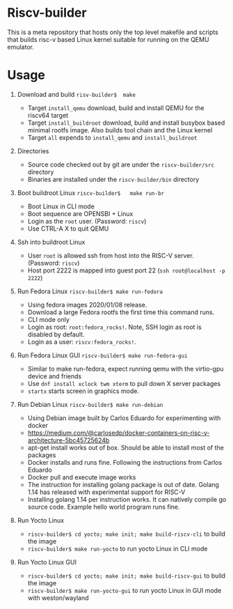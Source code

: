 # Riscv-builder

This is a meta repository that hosts only the top level makefile and scripts
that builds risc-v based Linux kernel suitable for running on the QEMU emulator.

# Usage

1. Download and build
    `risv-builder$  make`
     * Target `install_qemu` download, build and install QEMU for the riscv64 target
     * Target `install_buildroot` download, build and install busybox based minimal rootfs image. Also builds tool chain and the Linux kernel
     * Target `all` expends to `install_qemu` and `install_buildroot`

1. Directories
     * Source code checked out by git are under the `riscv-builder/src` directory
     * Binaries are installed under the `riscv-builder/bin` directory

1. Boot buildroot Linux
    `riscv-builder$   make run-br`
    * Boot Linux in CLI mode
    * Boot sequence are OPENSBI + Linux
    * Login as the `root` user. (Password: `riscv`)
    * Use CTRL-A X to quit QEMU 

1. Ssh into buildroot Linux
    * User `root` is allowed ssh from host into the RISC-V server. (Password: `riscv`)
    * Host port 2222 is mapped into guest port 22 (`ssh root@localhost -p 2222`)

1. Run Fedora Linux
    `riscv-builder$ make run-fedora`
    * Using fedora images 2020/01/08 release.
    * Download a large Fedora rootfs the first time this command runs.
    * CLI mode only
    * Login as root: `root:fedora_rocks!`. Note, SSH login as root is disabled by default.
    * Login as a user: `riscv:fedora_rocks!`.

1. Run Fedora Linux GUI
    `riscv-builder$ make run-fedora-gui`
    * Similar to make run-fedora, expect running qemu with the virtio-gpu device and friends
    * Use `dnf install xclock twm xterm` to pull down X server packages
    * `startx` starts screen in graphics mode.

1. Run Debian Linux 
    `riscv-builder$ make run-debian`
    * Using Debian image built by Carlos Eduardo for experimenting with docker
    * https://medium.com/@carlosedp/docker-containers-on-risc-v-architecture-5bc45725624b
    * apt-get install works out of box. Should be able to install most of the packages
    * Docker installs and runs fine. Following the instructions from Carlos Eduardo
    * Docker pull and execute image works
    * The instruction for installing golang package is out of date. Golang 1.14 has released with experimental support for RISC-V
    * Installing golang 1.14 per instruction works. It can natively compile go source code. Example hello world program runs fine.
      
1. Run Yocto Linux 
    * `riscv-builder$ cd yocto; make init; make build-riscv-cli` to build the image
    * `riscv-builder$ make run-yocto` to run yocto Linux in CLI mode

1. Run Yocto Linux GUI
    * `riscv-builder$ cd yocto; make init; make build-riscv-gui` to build the image
    * `riscv-builder$ make run-yocto-gui` to run yocto Linux in GUI mode with weston/wayland
